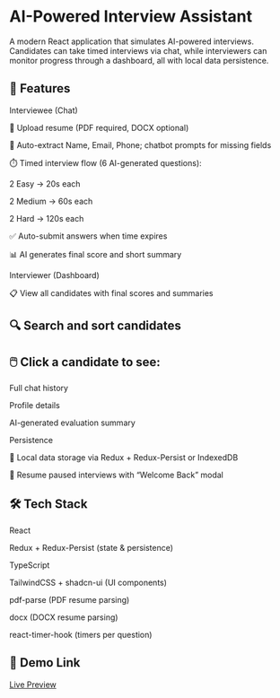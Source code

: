 # AI-Powered Interview Assistant

A modern React application that simulates AI-powered interviews.
Candidates can take timed interviews via chat, while interviewers can monitor progress through a dashboard, all with local data persistence.

## 🚀 Features
Interviewee (Chat)

📄 Upload resume (PDF required, DOCX optional)

📝 Auto-extract Name, Email, Phone; chatbot prompts for missing fields

⏱️ Timed interview flow (6 AI-generated questions):

2 Easy → 20s each

2 Medium → 60s each

2 Hard → 120s each

✅ Auto-submit answers when time expires

📊 AI generates final score and short summary

Interviewer (Dashboard)

📋 View all candidates with final scores and summaries

## 🔍 Search and sort candidates

## 🖱️ Click a candidate to see:

Full chat history

Profile details

AI-generated evaluation summary

Persistence

💾 Local data storage via Redux + Redux-Persist or IndexedDB

🔄 Resume paused interviews with “Welcome Back” modal

## 🛠️ Tech Stack

React

Redux + Redux-Persist (state & persistence)

TypeScript

TailwindCSS + shadcn-ui (UI components)

pdf-parse (PDF resume parsing)

docx (DOCX resume parsing)

react-timer-hook (timers per question)

## 🔗 Demo Link

[Live Preview](https://ai-powered-interview-assistant-opal.vercel.app/)
